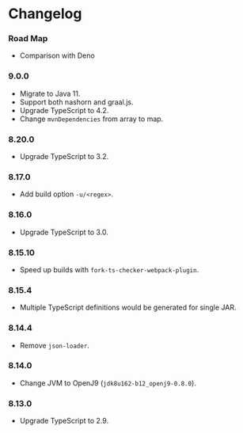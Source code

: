 Changelog
===

### Road Map

* Comparison with Deno

### 9.0.0

* Migrate to Java 11.
* Support both nashorn and graal.js.
* Upgrade TypeScript to 4.2.
* Change `mvnDependencies` from array to map.

### 8.20.0

* Upgrade TypeScript to 3.2.

### 8.17.0

* Add build option `-u/<regex>`.

### 8.16.0

* Upgrade TypeScript to 3.0.

### 8.15.10

* Speed up builds with `fork-ts-checker-webpack-plugin`.

### 8.15.4

* Multiple TypeScript definitions would be generated for single JAR.

### 8.14.4

* Remove `json-loader`.

### 8.14.0

* Change JVM to OpenJ9 (`jdk8u162-b12_openj9-0.8.0`).

### 8.13.0

* Upgrade TypeScript to 2.9.
